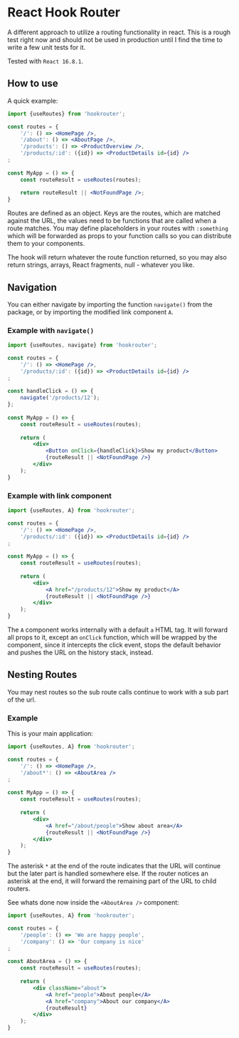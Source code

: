 # React Hook Router

A different approach to utilize a routing functionality in react.
This is a rough test right now and should not be used in production until
I find the time to write a few unit tests for it.

Tested with `React 16.8.1`.

## How to use
A quick example:
```jsx harmony
import {useRoutes} from 'hookrouter';

const routes = {
	'/': () => <HomePage />,
	'/about': () => <AboutPage />,
	'/products': () => <ProductOverview />,
	'/products/:id': ({id}) => <ProductDetails id={id} />
;
	
const MyApp = () => {
	const routeResult = useRoutes(routes);
	
	return routeResult || <NotFoundPage />;
}
```
Routes are defined as an object. Keys are the routes, which are matched
against the URL, the values need to be functions that are called when a route
matches. You may define placeholders in your routes with `:something` which
will be forwarded as props to your function calls so you can distribute them
to your components.

The hook will return whatever the route function returned, so you may also return
strings, arrays, React fragments, null - whatever you like.

## Navigation
You can either navigate by importing the function `navigate()` from the package,
or by importing the modified link component `A`. 

### Example with `navigate()`
```jsx harmony
import {useRoutes, navigate} from 'hookrouter';

const routes = {
	'/': () => <HomePage />,
	'/products/:id': ({id}) => <ProductDetails id={id} />
;
	
const handleClick = () => {
	navigate('/products/12');
};
	
const MyApp = () => {
	const routeResult = useRoutes(routes);
	
	return (
		<div>
			<Button onClick={handleClick}>Show my product</Button>
			{routeResult || <NotFoundPage />}			
		</div>		
	);
}
```

### Example with link component
```jsx harmony
import {useRoutes, A} from 'hookrouter';

const routes = {
	'/': () => <HomePage />,
	'/products/:id': ({id}) => <ProductDetails id={id} />
;
	
const MyApp = () => {
	const routeResult = useRoutes(routes);
	
	return (
		<div>
			<A href="/products/12">Show my product</A>
			{routeResult || <NotFoundPage />}			
		</div>		
	);
}
```
The `A` component works internally with a default `a` HTML tag. It will forward
all props to it, except an `onClick` function, which will be wrapped by the component,
since it intercepts the click event, stops the default behavior and pushes the
URL on the history stack, instead.

## Nesting Routes
You may nest routes so the sub route calls continue to work with a sub part of the
url.

### Example
This is your main application:
```jsx harmony
import {useRoutes, A} from 'hookrouter';

const routes = {
	'/': () => <HomePage />,
	'/about*': () => <AboutArea />
;
	
const MyApp = () => {
	const routeResult = useRoutes(routes);
	
	return (
		<div>
			<A href="/about/people">Show about area</A>
			{routeResult || <NotFoundPage />}			
		</div>		
	);
}
```
The asterisk `*` at the end of the route indicates that the URL will continue
but the later part is handled somewhere else. If the router notices an asterisk
at the end, it will forward the remaining part of the URL to child routers.

See whats done now inside the `<AboutArea />` component:

```jsx harmony
import {useRoutes, A} from 'hookrouter';

const routes = {
	'/people': () => 'We are happy people',
	'/company': () => 'Our company is nice'
;
	
const AboutArea = () => {
	const routeResult = useRoutes(routes);
	
	return (
		<div className="about">
			<A href="people">About people</A>
			<A href="company">About our company</A>
			{routeResult}
		</div>
	);
}
```
